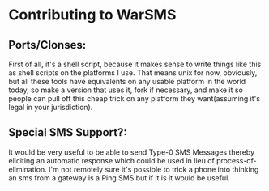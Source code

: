 Contributing to WarSMS
======================

Ports/Clonses:
--------------
First of all, it's a shell script, because it makes sense to write things like
this as shell scripts on the platforms I use. That means unix for now, 
obviously, but all these tools have equivalents on any usable platform in the 
world today, so make a version that uses it, fork if necessary, and make it so
people can pull off this cheap trick on any platform they want(assuming it's
legal in your jurisdiction).

Special SMS Support?:
---------------------
It would be very useful to be able to send Type-0 SMS Messages thereby eliciting
an automatic response which could be used in lieu of process-of-elimination.
I'm not remotely sure it's possible to trick a phone into thinking an sms from
a gateway is a Ping SMS but if it is it would be useful.
